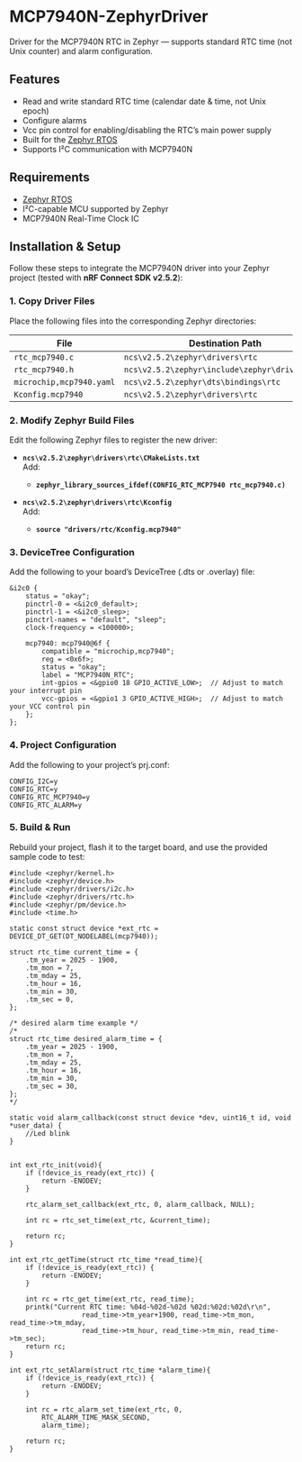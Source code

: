 # MCP7940N-ZephyrDriver
Driver for the MCP7940N RTC in Zephyr — supports standard RTC time (not Unix counter) and alarm configuration.

## Features
- Read and write standard RTC time (calendar date & time, not Unix epoch)
- Configure alarms
- Vcc pin control for enabling/disabling the RTC’s main power supply
- Built for the [Zephyr RTOS](https://zephyrproject.org/)
- Supports I²C communication with MCP7940N

## Requirements
- [Zephyr RTOS](https://docs.zephyrproject.org/)
- I²C-capable MCU supported by Zephyr
- MCP7940N Real-Time Clock IC

## Installation & Setup

Follow these steps to integrate the MCP7940N driver into your Zephyr project (tested with **nRF Connect SDK v2.5.2**):

### 1. Copy Driver Files
Place the following files into the corresponding Zephyr directories:

| File | Destination Path |
|------|------------------|
| `rtc_mcp7940.c` | `ncs\v2.5.2\zephyr\drivers\rtc` |
| `rtc_mcp7940.h` | `ncs\v2.5.2\zephyr\include\zephyr\drivers\rtc` |
| `microchip,mcp7940.yaml` | `ncs\v2.5.2\zephyr\dts\bindings\rtc` |
| `Kconfig.mcp7940` | `ncs\v2.5.2\zephyr\drivers\rtc` |

### 2. Modify Zephyr Build Files
Edit the following Zephyr files to register the new driver:

- **`ncs\v2.5.2\zephyr\drivers\rtc\CMakeLists.txt`**  
  Add:
  - **`zephyr_library_sources_ifdef(CONFIG_RTC_MCP7940 rtc_mcp7940.c)`**

- **`ncs\v2.5.2\zephyr\drivers\rtc\Kconfig`**  
  Add:
  - **`source "drivers/rtc/Kconfig.mcp7940"`**

### 3. DeviceTree Configuration
Add the following to your board’s DeviceTree (.dts or .overlay) file:

    &i2c0 {
        status = "okay";
        pinctrl-0 = <&i2c0_default>;
        pinctrl-1 = <&i2c0_sleep>;
        pinctrl-names = "default", "sleep";
        clock-frequency = <100000>;
    
        mcp7940: mcp7940@6f {
            compatible = "microchip,mcp7940";
            reg = <0x6f>;
            status = "okay";
            label = "MCP7940N_RTC";
            int-gpios = <&gpio0 18 GPIO_ACTIVE_LOW>;  // Adjust to match your interrupt pin
            vcc-gpios = <&gpio1 3 GPIO_ACTIVE_HIGH>;  // Adjust to match your VCC control pin
        };
    };

### 4. Project Configuration
Add the following to your project’s prj.conf:

    CONFIG_I2C=y
    CONFIG_RTC=y
    CONFIG_RTC_MCP7940=y
    CONFIG_RTC_ALARM=y

### 5. Build & Run
Rebuild your project, flash it to the target board, and use the provided sample code to test:

    #include <zephyr/kernel.h>
    #include <zephyr/device.h>
    #include <zephyr/drivers/i2c.h>
    #include <zephyr/drivers/rtc.h>
    #include <zephyr/pm/device.h>
    #include <time.h>

    static const struct device *ext_rtc = DEVICE_DT_GET(DT_NODELABEL(mcp7940));

    struct rtc_time current_time = {
        .tm_year = 2025 - 1900,
        .tm_mon = 7,
        .tm_mday = 25,
        .tm_hour = 16,
        .tm_min = 30,
        .tm_sec = 0,
    };
	
	/* desired alarm time example */
 	/*
    struct rtc_time desired_alarm_time = {
        .tm_year = 2025 - 1900,
        .tm_mon = 7,
        .tm_mday = 25,
        .tm_hour = 16,
        .tm_min = 30,
        .tm_sec = 30,
    };
	*/

    static void alarm_callback(const struct device *dev, uint16_t id, void *user_data) {
        //Led blink
    }


    int ext_rtc_init(void){
        if (!device_is_ready(ext_rtc)) {
            return -ENODEV;
        }
    
        rtc_alarm_set_callback(ext_rtc, 0, alarm_callback, NULL);
    
        int rc = rtc_set_time(ext_rtc, &current_time);
          
        return rc;
    }

    int ext_rtc_getTime(struct rtc_time *read_time){
        if (!device_is_ready(ext_rtc)) {
            return -ENODEV;
        }
    
        int rc = rtc_get_time(ext_rtc, read_time);
        printk("Current RTC time: %04d-%02d-%02d %02d:%02d:%02d\r\n",
			          read_time->tm_year+1900, read_time->tm_mon, read_time->tm_mday,
			          read_time->tm_hour, read_time->tm_min, read_time->tm_sec);
        return rc;
    }

 	int ext_rtc_setAlarm(struct rtc_time *alarm_time){
        if (!device_is_ready(ext_rtc)) {
            return -ENODEV;
        }
    
        int rc = rtc_alarm_set_time(ext_rtc, 0,
            RTC_ALARM_TIME_MASK_SECOND,
            alarm_time);
			
        return rc;
    }
